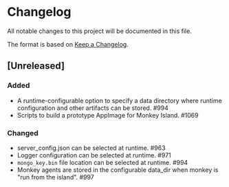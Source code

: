 # Changelog
All notable changes to this project will be documented in this file.

The format is based on [Keep a Changelog](https://keepachangelog.com/en/1.0.0/).

## [Unreleased]
### Added
- A runtime-configurable option to specify a data directory where runtime
  configuration and other artifacts can be stored. #994
- Scripts to build a prototype AppImage for Monkey Island. #1069

### Changed
- server_config.json can be selected at runtime. #963
- Logger configuration can be selected at runtime. #971
- `mongo_key.bin` file location can be selected at runtime. #994
- Monkey agents are stored in the configurable data_dir when monkey is "run
  from the island". #997
